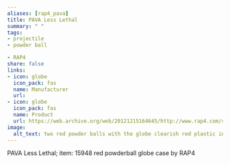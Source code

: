 ```yaml
--- 
aliases: [rap4_pava] 
title: PAVA Less Lethal 
summary: " " 
tags:  
- projectile 
- powder ball 

- RAP4 
share: false 
links:  
- icon: globe 
  icon_pack: fas 
  name: Manufacturer 
  url:  
- icon: globe 
  icon_pack: fas 
  name: Product 
  url: https://web.archive.org/web/20121215164645/http://www.rap4.com/store/paintball/less-lethal-live-agent-rounds 
image: 
  alt_text: two red powder balls with the globe clearish red plastic indicative of a RAP4 round 
---
```

PAVA Less Lethal; item: 15948 red powderball globe case by RAP4
